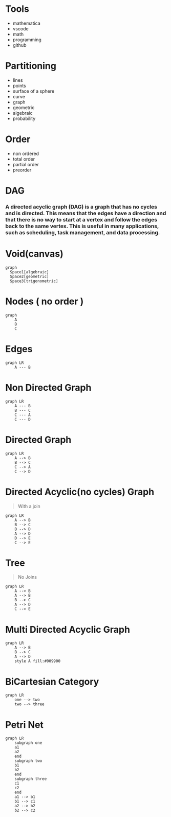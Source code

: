 # Tools
- mathematica
- vscode
- math
- programming
- github

# Partitioning
- lines
- points
- surface of a sphere
- curve
- graph
- geometric
- algebraic
- probability

# Order
- non ordered
- total order
- partial order
- preorder

# DAG

### A directed acyclic graph (DAG) is a graph that has no cycles and is directed. This means that the edges have a direction and that there is no way to start at a vertex and follow the edges back to the same vertex. This is useful in many applications, such as scheduling, task management, and data processing.

# Void(canvas)
```mermaid
graph
  Space1[algebraic]
  Space2[geometric]
  Space3[trigonometric]
```

# Nodes ( no order )
```mermaid
graph
    A
    B
    C
```



# Edges
```mermaid
graph LR
    A --- B
```

# Non Directed Graph
```mermaid
graph LR
    A --- B
    B --- C
    C --- A
    C --- D
```

# Directed Graph
```mermaid
graph LR
    A --> B
    B --> C
    C --> A
    C --> D
```

# Directed Acyclic(no cycles) Graph
> With a join
```mermaid
graph LR
    A --> B
    B --> C
    B --> D
    A --> D
    D --> E
    C --> E
```

# Tree
> No Joins
```mermaid
graph LR
    A --> B
    A --> B
    B --> C
    A --> D
    C --> E
```

# Multi Directed Acyclic Graph
```mermaid
graph LR
    A --> B
    B --> C
    A --> D
    style A fill:#009900
```

# BiCartesian Category
```mermaid
graph LR
    one --> two
    two --> three
```

# Petri Net
```mermaid
graph LR
    subgraph one
    a1
    a2
    end
    subgraph two
    b1
    b2
    end
    subgraph three
    c1
    c2
    end
    a1 --> b1
    b1 --> c1
    a2 --> b2
    b2 --> c2
```

